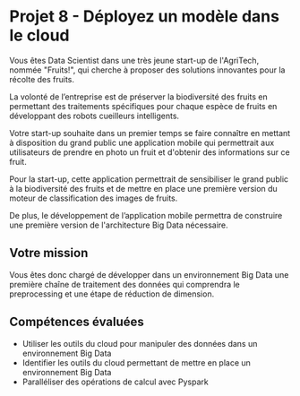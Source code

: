 # Projet 8 - Déployez un modèle dans le cloud

Vous êtes Data Scientist dans une très jeune start-up de l'AgriTech, nommée  "Fruits!", qui cherche à proposer des solutions innovantes pour la récolte des fruits.

La volonté de l’entreprise est de préserver la biodiversité des fruits en permettant des traitements spécifiques pour chaque espèce de fruits en développant des robots cueilleurs intelligents.

Votre start-up souhaite dans un premier temps se faire connaître en mettant à disposition du grand public une application mobile qui permettrait aux utilisateurs de prendre en photo un fruit et d'obtenir des informations sur ce fruit.

Pour la start-up, cette application permettrait de sensibiliser le grand public à la biodiversité des fruits et de mettre en place une première version du moteur de classification des images de fruits.

De plus, le développement de l’application mobile permettra de construire une première version de l'architecture Big Data nécessaire.

## Votre mission

Vous êtes donc chargé de développer dans un environnement Big Data une première chaîne de traitement des données qui comprendra le preprocessing et une étape de réduction de dimension.

## Compétences évaluées

 - Utiliser les outils du cloud pour manipuler des données dans un environnement Big Data
 - Identifier les outils du cloud permettant de mettre en place un environnement Big Data
 - Paralléliser des opérations de calcul avec Pyspark
